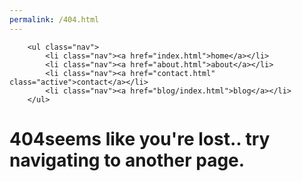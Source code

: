 ```yaml
---
permalink: /404.html
---
```


<html>
<head>
<link href="style.css" rel="stylesheet" type="text/css" media="all">
<link rel="shortcut icon" href="images/favicon.png" />
<link rel='stylesheet'  href="fonts/SourceCodePro/SourceCodePro.css" type='text/css' media='all' />
<meta name="viewport" content="width=device-width, initial-scale=1.0">	
<title>404 - sheep's website</title>
</head>
<body>


  		<ul class="nav">
  			<li class="nav"><a href="index.html">home</a></li>
  			<li class="nav"><a href="about.html">about</a></li>
  			<li class="nav"><a href="contact.html" class="active">contact</a></li>
			<li class="nav"><a href="blog/index.html">blog</a></li>
  		</ul>

  <h1>404</h1?

  <h1>seems like you're lost.. try navigating to another page.</h1>



</body>
</html>

